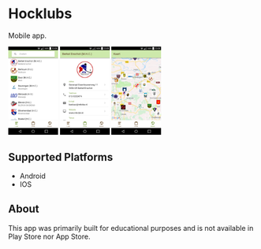 # Hocklubs

Mobile app.

<img src="./screenshots/screenshot_1.png" width="20%"> <img src="./screenshots/screenshot_2.png" width="20%"> <img src="./screenshots/screenshot_3.png" width="20%">

## Supported Platforms
+ Android
+ IOS

## About
This app was primarily built for educational purposes and is not available in Play Store nor App Store.
